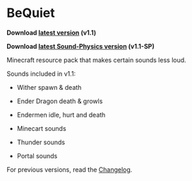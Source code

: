 # BeQuiet

<b> Download <a href="https://github.com/Alterux/BeQuiet/releases/download/1.1/BeQuiet-1.1.zip">latest version</a> (v1.1) </b>

<b> Download <a href="https://github.com/Alterux/BeQuiet/releases/download/1.1-SP/BeQuiet-1.1-SP.zip">latest Sound-Physics version</a> (v1.1-SP) </b>

Minecraft resource pack that makes certain sounds less loud.

Sounds included in v1.1:
- Wither spawn & death
- Ender Dragon death & growls
- Endermen idle, hurt and death

- Minecart sounds

- Thunder sounds

- Portal sounds

For previous versions, read the <a href="https://github.com/Alterux/BeQuiet/blob/master/Changelog.md">Changelog</a>.
